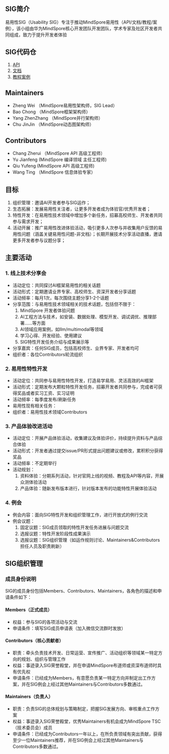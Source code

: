 ## SIG简介

易用性SIG（Usability SIG）专注于推动MindSpore易用性（API/文档/教程/案例），该小组由华为MindSpore核心开发团队开发团队，学术专家及社区开发者共同组成，致力于提升开发者体验

## SIG代码仓

1. [API](https://gitee.com/mindspore/mindspore/tree/master/mindspore/python/mindspore)
2. [文档](https://gitee.com/mindspore/mindspore/tree/master/docs)
3. [教程案例](https://gitee.com/mindspore/docs)

## Maintainers

* Zheng Wei （MindSpore易用性架构师，SIG Lead）
* Bao Chong （MindSpore框架架构师）
* Yang ZhenZhang  （MindSpore并行架构师）
* Chu JinJin    （MindSpore动态图架构师）

## Contributors

* Chang Zherui （MindSpore API 高级工程师）
* Yu Jianfeng (MindSpore 编译领域 主任工程师)
* Qiu Yufeng  (MindSpore API 高级工程师)
* Wang Ting （MindSpore 信息体验专家） 

## 目标

1. 组织管理：邀请AI开发者参与SIG运作；
2. 生态拓展：发展易用性关注者，让更多开发者成为体验官/优秀开发者；
3. 特性开发：在易用性技术领域中增加多个新任务，招募高校师生、开发者共同参与需求开发；
4. 活动开展：推广易用性改进体验活动，吸引更多人次参与并收集用户反馈的易用性问题（涵盖关键易用性问题-非文档）；长期开展技术分享活动直播，邀请更多开发者参与议题分享；

## 主要活动

### 1. 线上技术分享会

* 活动定位：共同探讨AI框架易用性的相关话题
* 活动形式：定期邀请业界专家、高校师生、资深开发者分享话题
* 活动频率：每月1次，每次围绕主题分享1-2个话题
* 分享范围：与易用性技术领域相关的技术话题，包括但不限于：
  1. MindSpore 开发者体验问题
  2. AI工程方法与技术，如安装、数据处理、模型开发、调试调优、推理部署……等方面
  3. AI领域应用案例，如llm/multimodal等领域
  4. 学习心得、开发经验、使用建议
  5. SIG特性开发任务介绍与成果展示等
* 分享嘉宾：任何SIG成员，包括高校师生、业界专家、开发者均可
* 组织者：各位Contributors轮流组织

### 2. 易用性特性开发

* 活动定位：共同参与易用性特性开发，打造易学易用、灵活高效的AI框架
* 活动形式：定期发布大颗粒特性开发任务，招募开发者共同参与，完成者可获得奖品或者实习工资、实习证明
* 活动频率：每季度发布/刷新任务
* 易用性现有相关任务：
* 组织者：易用性技术领域Contributors

### 3. 产品体验改进活动

* 活动定位：开展产品体验活动，收集建议及体验评价，持续提升资料与产品综合体验
* 活动形式：开发者通过提交issue/PR形式提出问题建议或修改，累积积分获得奖品
* 活动频率：不定期举行
* 活动规划：
  1. 资料体验：分期系列活动，针对官网上线的视频、教程及API等内容，开展众测体验活动
  2. 产品体验：随新发布版本进行，针对版本发布的功能特性开展体验活动

### 4. 例会

* 例会内容：面向SIG特性开发和组织管理工作，进行开放式的例行交流
* 例会议题：
  1. 固定议题：SIG成员领取的特性开发任务进展与问题交流
  2. 选报议题：特性开发阶段性成果演示
  3. 选报议题：SIG组织管理（如运作规则讨论、Maintainers&Contributors担任人员及职责刷新）

## SIG组织管理

### 成员身份说明

SIG的成员身份包括Members、Contributors、Maintainers，各角色的描述和申请条件如下：

#### Members（正式成员）

* 权益：参与SIG的各项活动与交流
* 申请条件：填写SIG成员申请表（加入微信交流群时发放）

#### Contributors（核心贡献者）

* 职责：牵头负责技术开发、日常运营、宣传推广、活动组织等领域某一特定方向的规划、组织与管理工作
* 权益：事迹录入SIG荣誉殿堂，并在申请MindSpore布道师或资深布道师时具有优先权
* 申请条件：已经成为Members，有意愿负责某一特定方向并制定出工作方案，并在SIG例会上经过其他Maintainers与Contributors多数通过。

#### Maintainers（负责人）

* 职责：负责SIG的总体规划与策略制定，把握SIG发展方向、审核重点工作方案
* 权益：事迹录入SIG荣誉殿堂，优秀Maintainers有机会成为MindSpore TSC（技术委员会）成员
* 申请条件：已经成为Contributors一年以上，在所负责领域有突出贡献，获得至少一位Maintainers推荐，并在SIG例会上经过其他Maintainers与Contributors多数通过。
